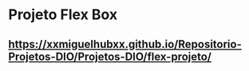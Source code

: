 # Projeto Flex Box
## https://xxmiguelhubxx.github.io/Repositorio-Projetos-DIO/Projetos-DIO/flex-projeto/
